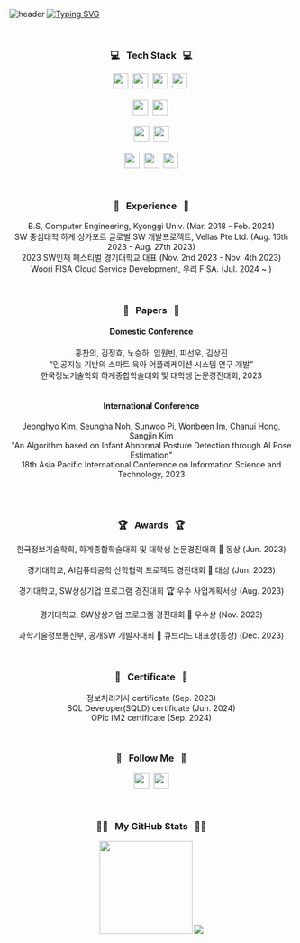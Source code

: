 ![header](https://capsule-render.vercel.app/api?type=waving&color=6994CDEE&text=&animation=twinkling&height=80)
[![Typing SVG](https://readme-typing-svg.demolab.com?font=Alkatra&weight=500&size=45&duration=4000&pause=3&color=6994CDEE&center=false&vCenter=false&multiline=true&repeat=true&width=1000&height=100&lines=Welcome+to+ChanUi's+GitHub!+👋🏻👋🏻)](https://git.io/typing-svg)
 
<div align="center">
  
<br>
<h3 align="center">💻 &nbsp Tech Stack &nbsp 💻</h3>
<p align="center">
  <img height=27em src="https://img.shields.io/badge/Java-F80000?style=flat&logo=Oracle&logoColor=white"/></a>&nbsp
  <img height=27em src="https://img.shields.io/badge/Spring-6DB33F?style=flat&logo=Spring&logoColor=white"></a>&nbsp
  <img height=27em src="https://img.shields.io/badge/Python-3766AB?style=flat&logo=Python&logoColor=white"/></a>&nbsp
  <img height=27em src="https://img.shields.io/badge/C-A8B9CC?style=flat&logo=C&logoColor=white"/></a>&nbsp
  <br><br>
  <img height=27em src="https://img.shields.io/badge/Flutter-%2302569B.svg?style=flat&logo=Flutter&logoColor=white"/></a>&nbsp
  <img height=27em src="https://img.shields.io/badge/dart-%230175C2.svg?style=flat&logo=dart&logoColor=white"></a>&nbsp
  <br><br>
  <img height=27em src="https://img.shields.io/badge/PyTorch-EE4C2C?style=flat&logo=PyTorch&logoColor=white"/></a>&nbsp
  <img height=27em src="https://img.shields.io/badge/OpenCV-5C3EE8?style=flat&logo=OpenCV&logoColor=white"/></a>
  <br><br>
  <img height=27em src="https://img.shields.io/badge/Linux-FCC624?style=flat&logo=linux&logoColor=black"/></a>&nbsp
  <img height=27em src="https://img.shields.io/badge/Git-F05032?style=flat&logo=git&logoColor=white"/></a>&nbsp
  <img height=27em src="https://img.shields.io/badge/Docker-2496ED?style=flat&logo=Docker&logoColor=white"/></a>
  <br>
</p>

<br>
<h3 align="center">🏢 &nbsp Experience &nbsp 🏢</h3>
<p align="center">
B.S, Computer Engineering, Kyonggi Univ. (Mar. 2018 - Feb. 2024)<br>
SW 중심대학 하계 싱가포르 글로벌 SW 개발프로젝트, Vellas Pte Ltd. (Aug. 16th 2023 - Aug. 27th 2023)<br>
2023 SW인재 페스티벌 경기대학교 대표 (Nov. 2nd 2023 - Nov. 4th 2023)<br>
Woori FISA Cloud Service Development, 우리 FISA. (Jul. 2024 ~ )
</p>
<br>
<h3 align="center">📰 &nbsp Papers &nbsp 📰</h3>
<h4 align="center" style="font-weight: 700;">Domestic Conference</h4>
<p align="center">
홍찬의, 김정효, 노승하, 임원빈, 피선우, 김상진<br>“인공지능 기반의 스마트 육아 어플리케이션 시스템 연구 개발”<br>한국정보기술학회 하계종합학술대회 및 대학생 논문경진대회, 2023<br><br>
</p>
</p>
<h4 align="center" style="font-weight: 700;">International Conference</h4>
<p align="center">
Jeonghyo Kim, Seungha Noh, Sunwoo Pi, Wonbeen Im, Chanui Hong, Sangjin Kim<br>"An Algorithm based on Infant Abnormal Posture Detection through AI Pose Estimation"<br>18th Asia Pacific International Conference on Information Science and Technology, 2023<br><br>
</p>
<br>


<h3 align="center">🏆 &nbsp Awards &nbsp 🏆</h3>
<p align="center">

한국정보기술학회, 하계종합학술대회 및 대학생 논문경진대회 🥉 동상 (Jun. 2023)<br><br>
경기대학교, AI컴퓨터공학 산학협력 프로젝트 경진대회 🥇 대상 (Jun. 2023)<br><br>
경기대학교, SW상상기업 프로그램 경진대회 🏆 우수 사업계획서상 (Aug. 2023)<br><br>
경기대학교, SW상상기업 프로그램 경진대회 🥈 우수상 (Nov. 2023)<br><br>
과학기술정보통신부, 공개SW 개발자대회 🥉 큐브리드 대표상(동상) (Dec. 2023)
<!--
| <img src="https://github.com/user-attachments/assets/121cac8a-82e3-4879-9f82-1205e7131cac" width="150px"> | <img src="https://github.com/user-attachments/assets/a218a9c9-f4f2-4391-b96d-b3d1ed550b82" width="150px"> | <img src="https://github.com/user-attachments/assets/a4a4e765-39c4-4124-904f-3b9a7674f387" width="150px"> |
|:--:|:--:|:--:|
| **한국정보기술학회<br>한국정보기술학회 대학생 논문경진대회<br>🥉 동상 (Jun. 2023)** | **경기대학교<br>AI컴퓨터공학 산학협력 프로젝트 경진대회<br>🥇 대상 (Jun. 2023)** | **경기대학교<br>SW상상기업 프로그램 경진대회<br>🏆 우수 사업계획서상 (Aug. 2023)** |
-->
<!--
| <img src="https://github.com/user-attachments/assets/f5ec5d64-2d65-433e-af9c-4d54fa9394c7" width="150px"> | <img src="https://github.com/user-attachments/assets/cfb7374a-3f4d-4c7b-9509-00969bbee8cb" width="150px"> |
|:--:|:--:|
| **경기대학교<br>SW상상기업 프로그램 경진대회<br>🥈 우수상 (Nov. 2023)** | **과학기술정보통신부<br>공개SW 개발자대회<br>🥉 큐브리드 대표상(동상) (Dec. 2023)** |
-->

</p>

<br>
<h3 align="center">📜 &nbsp Certificate &nbsp 📜</h3>
<p align="center">
정보처리기사 certificate (Sep. 2023)<br>
SQL Developer(SQLD) certificate (Jun. 2024)<br>
OPIc IM2 certificate (Sep. 2024)<br>
</p>

<br>
<h3 align="center">🌈 &nbsp Follow Me &nbsp 🌈</h3>
<p align="center">
  <a href="https://velog.io/@hcu55"><img height=27em src="https://img.shields.io/badge/Tech Blog-11B48A?style=flat&logo=Vimeo&logoColor=white&link=https://velog.io/@hcu55/posts"/></a>&nbsp
  <a href="mailto:hongcu55@gmail.com"><img height=27em src="https://img.shields.io/badge/Gmail-d14836?style=flat&logo=Gmail&logoColor=white&link=hongcu55@gmail.com"/></a>
</p>
<br>
<h3 align="center">👩‍💻 &nbsp My GitHub Stats &nbsp 👩‍💻</h3>
<p align = "center">
  <img height="165em" src="https://github-readme-stats.vercel.app/api/?username=hcu55&layout=compact&cache_seconds=1800&theme=dracula" >
  <!--<img height="160em" src="https://github-readme-streak-stats.herokuapp.com/?user=hcu55&cache_seconds=1800&theme=dracula"/>-->
  <img src="https://github-readme-stats.vercel.app/api/top-langs/?username=hcu55&layout=compact&cache_seconds=1800&theme=dracula"/>
</p>


<!--
**hcu55/hcu55** is a ✨ _special_ ✨ repository because its `README.md` (this file) appears on your GitHub profile.

Here are some ideas to get you started:

- 🔭 I’m currently working on ...
- 🌱 I’m currently learning ...
- 👯 I’m looking to collaborate on ...
- 🤔 I’m looking for help with ...
- 💬 Ask me about ...
- 📫 How to reach me: ...
- 😄 Pronouns: ...
- ⚡ Fun fact: ...
-->
